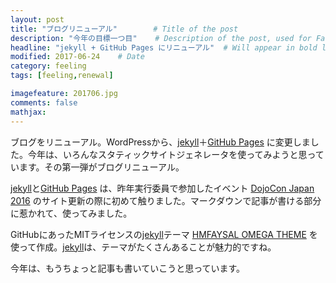 ```yaml
---
layout: post
title: "ブログリニューアル"        # Title of the post
description: "今年の目標一つ目"    # Description of the post, used for Facebook Opengraph & Twitter
headline: "jekyll + GitHub Pages にリニューアル"  # Will appear in bold letters on top of the post
modified: 2017-06-24    # Date
category: feeling
tags: [feeling,renewal]

imagefeature: 201706.jpg
comments: false
mathjax:
---
```


ブログをリニューアル。WordPressから、[jekyll](https://jekyllrb-ja.github.io/)＋[GitHub Pages](https://pages.github.com/) に変更しました。今年は、いろんなスタティックサイトジェネレータを使ってみようと思っています。その第一弾がブログリニューアル。

[jekyll](https://jekyllrb-ja.github.io/)と[GitHub Pages](https://pages.github.com/) は、昨年実行委員で参加したイベント [DojoCon Japan 2016](http://dojocon2016.coderdojo.jp/) のサイト更新の際に初めて触りました。マークダウンで記事が書ける部分に惹かれて、使ってみました。

GitHubにあったMITライセンスの[jekyll](https://jekyllrb-ja.github.io/)テーマ [HMFAYSAL OMEGA THEME](https://github.com/hmfaysal/hmfaysal-omega-theme) を使って作成。[jekyll](https://jekyllrb-ja.github.io/)は、テーマがたくさんあることが魅力的ですね。

今年は、もうちょっと記事も書いていこうと思っています。
